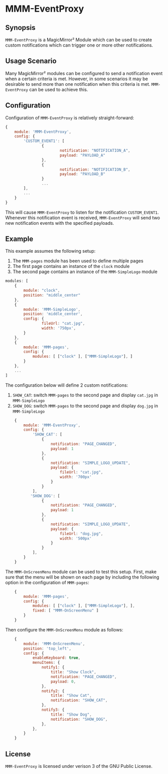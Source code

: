 # MMM-EventProxy

## Synopsis
`MMM-EventProxy` is a MagicMirror² Module which can be used to create custom notifications which can trigger one or more other notifications.

## Usage Scenario

Many MagicMirror² modules can be configured to send a notification event when a certain criteria is met.  However, in some scenarios it may be desirable to send more than one notification when this criteria is met.  `MMM-EventProxy` can be used to achieve this.

## Configuration

Configuration of `MMM-EventProxy` is relatively straight-forward:
````javascript
{
    module: 'MMM-EventProxy',
    config: {
        'CUSTOM_EVENT1': [
                {
                        notification: "NOTIFICATION_A",
                        payload: "PAYLOAD_A"
                },
                {
                        notification: "NOTIFICATION_B",
                        payload: "PAYLOAD_B"
                }
                ...
        ],
        ...
    }
}
````
This will cause `MMM-EventProxy` to listen for the notification `CUSTOM_EVENT1`.  Whenever this notification event is received, `MMM-EventProxy` will send two new notification events with the specified payloads.

## Example

This example assumes the following setup:

1. The `MMM-pages` module has been used to define multiple pages
2. The first page contains an instance of the `clock` module
3. The second page contains an instance of the `MMM-SimpleLogo` module

````javascript
modules: [
    {
        module: "clock",
        position: "middle_center"
    },
    {
        module: 'MMM-SimpleLogo',
        position: 'middle_center',
        config: {
                fileUrl: "cat.jpg",
                width: '750px',
        }
    },
    {
        module: 'MMM-pages',
        config: {
            modules: [ ["clock" ], ["MMM-SimpleLogo"], ]
        }
    },
    ...
]
````
The configuration below will define 2 custom notifications:

1. `SHOW_CAT`: switch `MMM-pages` to the second page and display `cat.jpg` in `MMM-SimpleLogo`
2. `SHOW_DOG`: switch `MMM-pages` to the second page and display `dog.jpg` in `MMM-SimpleLogo`

````javascript
    {
        module: 'MMM-EventProxy',
        config: {
            'SHOW_CAT': [
                {
                    notification: "PAGE_CHANGED",
                    payload: 1
                },
                {
                    notification: "SIMPLE_LOGO_UPDATE",
                    payload: {
                        fileUrl: "cat.jpg",
                        width: '700px'
                    }
                }
            ],
           'SHOW_DOG': [
                {
                    notification: "PAGE_CHANGED",
                    payload: 1
                },
                {
                    notification: "SIMPLE_LOGO_UPDATE",
                    payload: {
                        fileUrl: "dog.jpg",
                        width: '500px'
                    }
                }
            ],
        }
    }
````
The `MMM-OnScreenMenu` module can be used to test this setup.  First, make sure that the menu will be shown on each page by including the following option in the configuration of `MMM-pages`:
````javascript
    {
        module: 'MMM-pages',
        config: {
            modules: [ ["clock" ], ["MMM-SimpleLogo"], ],
            fixed: [ "MMM-OnScreenMenu" ]
        }
    }
````
Then configure the `MMM-OnScreenMenu` module as follows:
````javascript
    {
        module: 'MMM-OnScreenMenu',
        position: 'top_left',
        config: {
            enableKeyboard: true,
            menuItems: {
                notify1: {
                    title: "Show Clock",
                    notification: "PAGE_CHANGED",
                    payload: 0,
                },
                notify2: {
                    title: "Show Cat",
                    notification: "SHOW_CAT",
                },
                notify3: {
                    title: "Show Dog",
                    notification: "SHOW_DOG",
                },
            },
        }
    }

````

## License

`MMM-EventProxy` is licensed under verison 3 of the GNU Public License.
